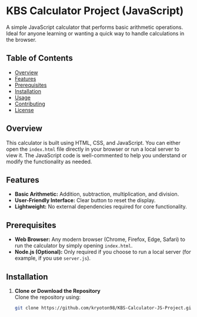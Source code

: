 # KBS Calculator Project (JavaScript)

A simple JavaScript calculator that performs basic arithmetic operations. Ideal for anyone learning or wanting a quick way to handle calculations in the browser.

## Table of Contents
- [Overview](#overview)
- [Features](#features)
- [Prerequisites](#prerequisites)
- [Installation](#installation)
- [Usage](#usage)
- [Contributing](#contributing)
- [License](#license)

## Overview
This calculator is built using HTML, CSS, and JavaScript. You can either open the `index.html` file directly in your browser or run a local server to view it. The JavaScript code is well-commented to help you understand or modify the functionality as needed.

## Features
- **Basic Arithmetic:** Addition, subtraction, multiplication, and division.
- **User-Friendly Interface:** Clear button to reset the display.
- **Lightweight:** No external dependencies required for core functionality.

## Prerequisites
- **Web Browser:** Any modern browser (Chrome, Firefox, Edge, Safari) to run the calculator by simply opening `index.html`.
- **Node.js (Optional):** Only required if you choose to run a local server (for example, if you use `server.js`).

## Installation
1. **Clone or Download the Repository**  
   Clone the repository using:
   ```bash
   git clone https://github.com/kryoton98/KBS-Calculator-JS-Project.git
